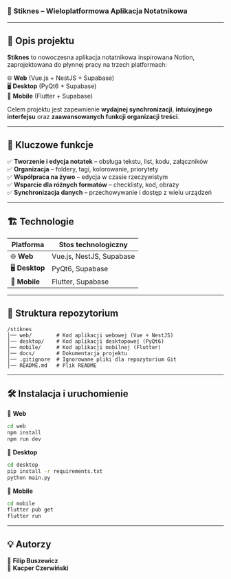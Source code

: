 ### 📌 **Stiknes – Wieloplatformowa Aplikacja Notatnikowa**  

---

## 📝 **Opis projektu**  
**Stiknes** to nowoczesna aplikacja notatnikowa inspirowana Notion, zaprojektowana do płynnej pracy na trzech platformach:  

🌐 **Web** (Vue.js + NestJS + Supabase)  
🖥 **Desktop** (PyQt6 + Supabase)  
📱 **Mobile** (Flutter + Supabase)  

Celem projektu jest zapewnienie **wydajnej synchronizacji**, **intuicyjnego interfejsu** oraz **zaawansowanych funkcji organizacji treści**.

---

## 🚀 **Kluczowe funkcje**  
✅ **Tworzenie i edycja notatek** – obsługa tekstu, list, kodu, załączników  
✅ **Organizacja** – foldery, tagi, kolorowanie, priorytety  
✅ **Współpraca na żywo** – edycja w czasie rzeczywistym  
✅ **Wsparcie dla różnych formatów** – checklisty, kod, obrazy  
✅ **Synchronizacja danych** – przechowywanie i dostęp z wielu urządzeń  

---

## 🏗 **Technologie**  

| **Platforma** | **Stos technologiczny** |
|--------------|------------------------|
| 🌐 **Web** | Vue.js, NestJS, Supabase |
| 🖥 **Desktop** | PyQt6, Supabase |
| 📱 **Mobile** | Flutter, Supabase |

---

## 🎯 **Struktura repozytorium**  

```
/stiknes
│── web/        # Kod aplikacji webowej (Vue + NestJS)
│── desktop/    # Kod aplikacji desktopowej (PyQt6)
│── mobile/     # Kod aplikacji mobilnej (Flutter)
│── docs/       # Dokumentacja projektu
│── .gitignore  # Ignorowane pliki dla repozytorium Git
│── README.md   # Plik README
```

---

## 🛠 **Instalacja i uruchomienie**  

🔹 **Web**  
```sh
cd web
npm install
npm run dev
```

🔹 **Desktop**  
```sh
cd desktop
pip install -r requirements.txt
python main.py
```

🔹 **Mobile**  
```sh
cd mobile
flutter pub get
flutter run
```

---

## 💡 **Autorzy**  
👤 **Filip Buszewicz**  
👤 **Kacper Czerwiński**  
